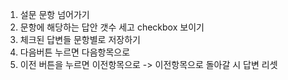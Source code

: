 1. 설문 문항 넘어가기
2. 문항에 해당하는 답안 갯수 세고 checkbox 보이기
3. 체크된 답변들 문항별로 저장하기
4. 다음버튼 누르면 다음항목으로
5. 이전 버튼을 누르면 이전항목으로 -> 이전항목으로 돌아갈 시 답변 리셋
